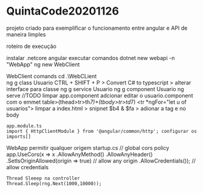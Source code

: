 # QuintaCode20201126

projeto criado para exemplificar o funcionamento entre angular e API de maneira limples

roteiro de execução

instalar 
	.netcore
	angular
executar comandos
	dotnet new webapi -n "WebApp"
	ng new WebClient

WebClient comands
	cd .\WebCLient\
	ng g class Usuario
	CTRL + SHIFT + P > Convert C# to typescript > alterar interface para classe
	ng g service Usuario
	ng g component Usuario
	ng serve
	//TODO
	limpar app.component
	adcionar <app-usuario></app-usuario>
	editar o usuario.component com o emmet table>(thead>tr>th*7)+(tbody>tr>td*7)
		<tr *ngFor="let u of usuarios">
	limpar a index.html > snipnet $b4 & $fa	> adionar a tag <base href="/" /> e <app-root></app-root> no body
	
	app.module.ts
	import { HttpClientModule } from '@angular/common/http'; configurar os imports[]
	
WebApp
	permitir qualquer origem startup.cs
			// global cors policy
			app.UseCors(x => x
				.AllowAnyMethod()
				.AllowAnyHeader()
				.SetIsOriginAllowed(origin => true) // allow any origin
				.AllowCredentials()); // allow credentials
				
	Thread Sleeep na controller
	Thread.Sleep(rng.Next(1000,10000));
